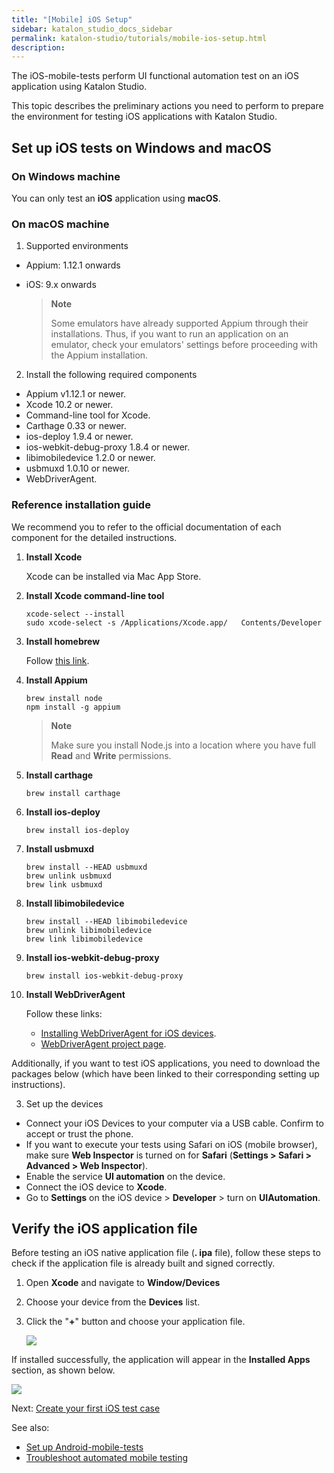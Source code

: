 ```yaml
---
title: "[Mobile] iOS Setup"
sidebar: katalon_studio_docs_sidebar
permalink: katalon-studio/tutorials/mobile-ios-setup.html
description:
---
```


The iOS-mobile-tests perform UI functional automation test on an iOS application using Katalon Studio.
   
This topic describes the preliminary actions you need to perform to prepare the environment for testing iOS applications with Katalon Studio.

## Set up iOS tests on Windows and macOS
   
### On Windows machine

   You can only test an **iOS** application using **macOS**. 

### On macOS machine
   
   1. Supported environments
   * Appium: 1.12.1 onwards
   * iOS: 9.x onwards
   
     > **Note**
     >
     > Some emulators have already supported Appium through their installations. Thus, if you want to run an application on an emulator, check your emulators' settings before proceeding with the Appium installation.
   
   2. Install the following required components
   * Appium v1.12.1 or newer. 
   * Xcode 10.2 or newer.
   * Command-line tool for Xcode.
   * Carthage 0.33 or newer.
   * ios-deploy 1.9.4 or newer.
   * ios-webkit-debug-proxy 1.8.4 or newer.
   * libimobiledevice 1.2.0 or newer.
   * usbmuxd 1.0.10 or newer.
   * WebDriverAgent.
   
### Reference installation guide

   We recommend you to refer to the official documentation of each component for the detailed instructions.

   1. **Install Xcode**
   
      Xcode can be installed via Mac App Store.

   2. **Install Xcode command-line tool**
   
      `xcode-select --install`\
      `sudo xcode-select -s /Applications/Xcode.app/   Contents/Developer`
   3. **Install homebrew**
   
      Follow [this link](https://brew.sh/).

   4. **Install Appium**
   
      `brew install node`\
      `npm install -g appium`
      > **Note**
      >
      > Make sure you install Node.js into a location where you have full **Read** and **Write** permissions.

   5. **Install carthage**
   
      `brew install carthage`

   6. **Install ios-deploy**
   
      `brew install ios-deploy`

   7. **Install usbmuxd**
   
      `brew install --HEAD usbmuxd`\
      `brew unlink usbmuxd`\
      `brew link usbmuxd`

   8. **Install libimobiledevice**
   
      `brew install --HEAD libimobiledevice`\
      `brew unlink libimobiledevice`\
      `brew link libimobiledevice`

   9. **Install ios-webkit-debug-proxy**
   
      `brew install ios-webkit-debug-proxy`

   10. **Install WebDriverAgent**

       Follow these links:

        * [Installing WebDriverAgent for iOS devices](/display/KD/Installing+WebDriverAgent+for+iOS+devices).
        * [WebDriverAgent project page](https://github.com/facebook/WebDriverAgent).
   
   Additionally, if you want to test iOS applications, you need to download the packages below (which have been linked to their corresponding setting up instructions).

   3. Set up the devices

   * Connect your iOS Devices to your computer via a USB cable. Confirm to accept or trust the phone.
   * If you want to execute your tests using Safari on iOS (mobile browser), make sure **Web Inspector** is turned on for **Safari** (**Settings > Safari > Advanced > Web Inspector**).
   * Enable the service **UI automation** on the device.
   * Connect the iOS device to **Xcode**.
   * Go to **Settings** on the iOS device > **Developer** > turn on **UIAutomation**.

## Verify the iOS application file

   Before testing an iOS native application file (**.   ipa** file), follow these steps to check if the    application file is already built and signed correctly.
   1. Open **Xcode** and navigate to **Window/Devices**
   2. Choose your device from the **Devices** list.
   3. Click the "**+**" button and choose your application file.

      ![](https://github.com/katalon-studio/docs-images/raw/master/katalon-studio/docs/mobile-on-macos/image2016-8-8-143A313A5.png)

   If installed successfully, the application will appear in the **Installed Apps** section, as shown below.  

   ![](https://github.com/katalon-studio/docs-images/raw/master/katalon-studio/docs/mobile-on-macos/image2016-8-8-143A313A14.png)

   Next: [Create your first iOS test case](https://docs.katalon.com/katalon-studio/docs/mobile-recorder-tutorials.html#record)

   See also: 
   * [Set up Android-mobile-tests](https://docs.katalon.com/katalon-studio/tutorials/mobile-android-setup.html)
   * [Troubleshoot automated mobile testing](https://docs.katalon.com/katalon-studio/docs/troubleshooting-automated-mobile-testing.html)
   </details>
  